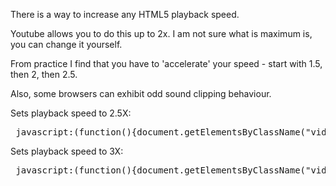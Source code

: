 There is a way to increase any HTML5 playback speed.

Youtube allows you to do this up to 2x.
I am not sure what is maximum is, you can change it yourself.

From practice I find that you have to 'accelerate' your speed - start with 1.5, then 2, then 2.5.

Also, some browsers can exhibit odd sound clipping behaviour.

Sets playback speed to 2.5X:
<pre> javascript:(function(){document.getElementsByClassName("video-stream html5-main-video")[0].playbackRate = 2.5})(); </pre>

Sets playback speed to 3X:
<pre> javascript:(function(){document.getElementsByClassName("video-stream html5-main-video")[0].playbackRate = 3.0})();</pre>

